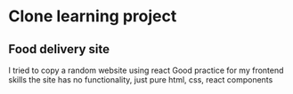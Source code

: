 # Clone learning project

## Food delivery site

I tried to copy a random website using react
Good practice for my frontend skills
the site has no functionality, just pure html, css, react components
